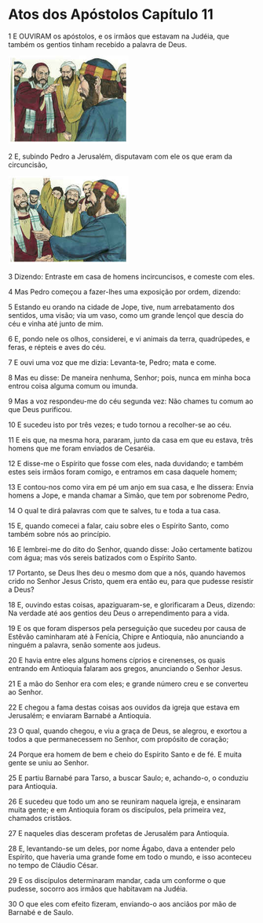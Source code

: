 # Atos dos Apóstolos Capítulo 11

1	E OUVIRAM os apóstolos, e os irmãos que estavam na Judéia, que também os gentios tinham recebido a palavra de Deus.

![](.img/44_Ac_11_01_RG.jpg)

2	E, subindo Pedro a Jerusalém, disputavam com ele os que eram da circuncisão,

![](.img/44_Ac_11_02_RG.jpg)

3	Dizendo: Entraste em casa de homens incircuncisos, e comeste com eles.

4	Mas Pedro começou a fazer-lhes uma exposição por ordem, dizendo:

5	Estando eu orando na cidade de Jope, tive, num arrebatamento dos sentidos, uma visão; via um vaso, como um grande lençol que descia do céu e vinha até junto de mim.

6	E, pondo nele os olhos, considerei, e vi animais da terra, quadrúpedes, e feras, e répteis e aves do céu.

7	E ouvi uma voz que me dizia: Levanta-te, Pedro; mata e come.

8	Mas eu disse: De maneira nenhuma, Senhor; pois, nunca em minha boca entrou coisa alguma comum ou imunda.

9	Mas a voz respondeu-me do céu segunda vez: Não chames tu comum ao que Deus purificou.

10	E sucedeu isto por três vezes; e tudo tornou a recolher-se ao céu.

11	E eis que, na mesma hora, pararam, junto da casa em que eu estava, três homens que me foram enviados de Cesaréia.

12	E disse-me o Espírito que fosse com eles, nada duvidando; e também estes seis irmãos foram comigo, e entramos em casa daquele homem;

13	E contou-nos como vira em pé um anjo em sua casa, e lhe dissera: Envia homens a Jope, e manda chamar a Simão, que tem por sobrenome Pedro,

14	O qual te dirá palavras com que te salves, tu e toda a tua casa.

15	E, quando comecei a falar, caiu sobre eles o Espírito Santo, como também sobre nós ao princípio.

16	E lembrei-me do dito do Senhor, quando disse: João certamente batizou com água; mas vós sereis batizados com o Espírito Santo.

17	Portanto, se Deus lhes deu o mesmo dom que a nós, quando havemos crido no Senhor Jesus Cristo, quem era então eu, para que pudesse resistir a Deus?

18	E, ouvindo estas coisas, apaziguaram-se, e glorificaram a Deus, dizendo: Na verdade até aos gentios deu Deus o arrependimento para a vida.

19	E os que foram dispersos pela perseguição que sucedeu por causa de Estêvão caminharam até à Fenícia, Chipre e Antioquia, não anunciando a ninguém a palavra, senão somente aos judeus.

20	E havia entre eles alguns homens cíprios e cirenenses, os quais entrando em Antioquia falaram aos gregos, anunciando o Senhor Jesus.

21	E a mão do Senhor era com eles; e grande número creu e se converteu ao Senhor.

22	E chegou a fama destas coisas aos ouvidos da igreja que estava em Jerusalém; e enviaram Barnabé a Antioquia.

23	O qual, quando chegou, e viu a graça de Deus, se alegrou, e exortou a todos a que permanecessem no Senhor, com propósito de coração;

24	Porque era homem de bem e cheio do Espírito Santo e de fé. E muita gente se uniu ao Senhor.

25	E partiu Barnabé para Tarso, a buscar Saulo; e, achando-o, o conduziu para Antioquia.

26	E sucedeu que todo um ano se reuniram naquela igreja, e ensinaram muita gente; e em Antioquia foram os discípulos, pela primeira vez, chamados cristãos.

27	E naqueles dias desceram profetas de Jerusalém para Antioquia.

28	E, levantando-se um deles, por nome Ágabo, dava a entender pelo Espírito, que haveria uma grande fome em todo o mundo, e isso aconteceu no tempo de Cláudio César.

29	E os discípulos determinaram mandar, cada um conforme o que pudesse, socorro aos irmãos que habitavam na Judéia.

30	O que eles com efeito fizeram, enviando-o aos anciãos por mão de Barnabé e de Saulo.

